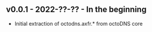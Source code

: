 ## v0.0.1 - 2022-??-?? - In the beginning

* Initial extraction of octodns.axfr.* from octoDNS core
